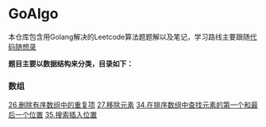 # GoAlgo
本仓库包含用Golang解决的Leetcode算法题题解以及笔记，学习路线主要跟随[代码随想录](https://github.com/youngyangyang04/leetcode-master)

**题目主要以数据结构来分类，目录如下：**

### 数组
[26.删除有序数组中的重复项](Array/26删除有序数组中的重复项.md)
[27.移除元素](Array/27移除元素.md)
[34.在排序数组中查找元素的第一个和最后一个位置](Array/34在排序数组中查找元素的第一个和最后一个位置.md)
[35.搜索插入位置](Array/35搜索插入位置.md)